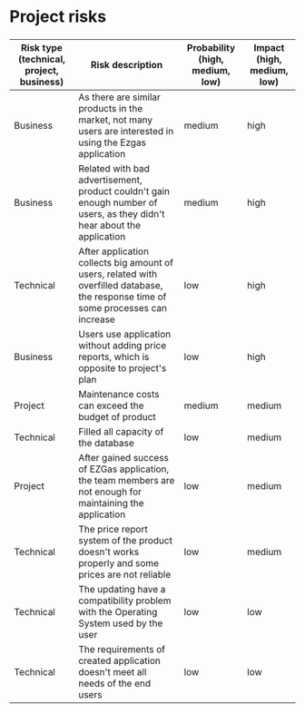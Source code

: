 # Project risks

###

|  Risk type (technical, project, business) | Risk description | Probability (high, medium, low) | Impact (high, medium, low)|
| ------ | ------ | ---------- | --------------- | 
|Business| As there are similar products in the market, not many users are interested in using the Ezgas application|medium |high | 
|Business |Related with bad advertisement, product couldn't gain enough number of users, as they didn't hear about the application |medium |high | 
|Technical| After application collects big amount of users, related with overfilled database, the response time of some processes can increase|low |high | 
|Business |Users use application without adding price reports, which is opposite to project's plan |low |high |
|Project | Maintenance costs can exceed the budget of product |medium |medium | 
|Technical| Filled all capacity of the database |low |medium | 
|Project | After gained success of EZGas application, the team members are not enough for maintaining the application |low |medium | 
|Technical | The price report system of the product doesn't works properly and some prices are not reliable | low | medium | 
|Technical | The updating have a compatibility problem with the Operating System used by the user |low |low|
| Technical| The requirements of created application doesn't meet all needs of the end users |low |low | 

